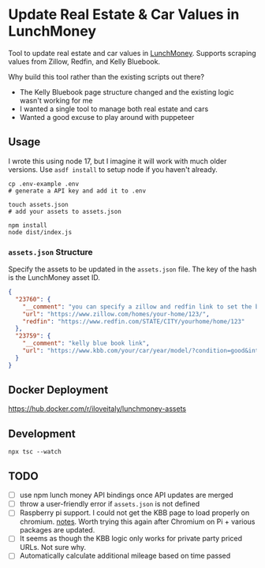 # Update Real Estate & Car Values in LunchMoney

Tool to update real estate and car values in [LunchMoney](https://mikebian.co/lunchmoney). Supports scraping values from Zillow, Redfin, and Kelly Bluebook.

Why build this tool rather than the existing scripts out there?

* The Kelly Bluebook page structure changed and the existing logic wasn't working for me
* I wanted a single tool to manage both real estate and cars
* Wanted a good excuse to play around with puppeteer

## Usage

I wrote this using node 17, but I imagine it will work with much older versions. Use `asdf install` to setup node if you haven't already.

```shell
cp .env-example .env
# generate a API key and add it to .env

touch assets.json
# add your assets to assets.json

npm install
node dist/index.js
```

### `assets.json` Structure

Specify the assets to be updated in the `assets.json` file. The key of the hash is the LunchMoney asset ID.

```json
{
  "23760": {
    "__comment": "you can specify a zillow and redfin link to set the balance as the average of the two",
    "url": "https://www.zillow.com/homes/your-home/123/",
    "redfin": "https://www.redfin.com/STATE/CITY/yourhome/home/123"
  },
  "23759": {
    "__comment": "kelly blue book link",
    "url": "https://www.kbb.com/your/car/year/model/?condition=good&intent=trade-in-sell&mileage=100000&modalview=false&options=6763005%7ctrue&pricetype=private-party"
  }
}
```

## Docker Deployment

https://hub.docker.com/r/iloveitaly/lunchmoney-assets

## Development

```shell
npx tsc --watch
```

## TODO

- [ ] use npm lunch money API bindings once API updates are merged
- [ ] throw a user-friendly error if `assets.json` is not defined
- [ ] Raspberry pi support. I could not get the KBB page to load properly on chromium. [notes](notes.md). Worth trying this again after Chromium on Pi + various packages are updated.
- [ ] It seems as though the KBB logic only works for private party priced URLs. Not sure why.
- [ ] Automatically calculate additional mileage based on time passed
